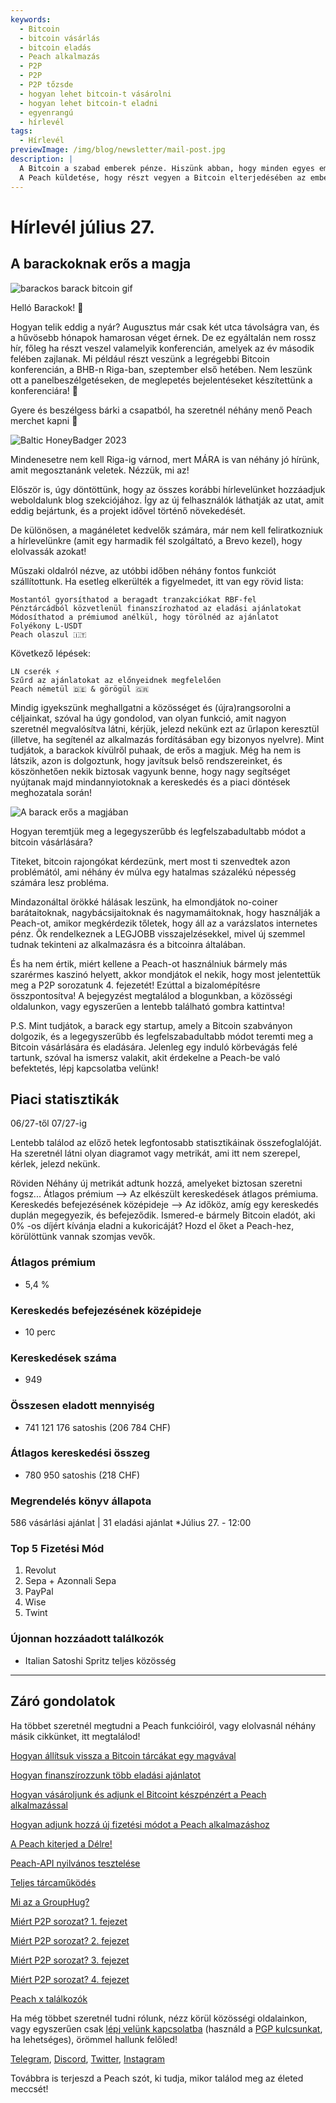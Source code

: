 ```yaml
---
keywords:
  - Bitcoin
  - bitcoin vásárlás
  - bitcoin eladás
  - Peach alkalmazás
  - P2P
  - P2P
  - P2P tőzsde
  - hogyan lehet bitcoin-t vásárolni
  - hogyan lehet bitcoin-t eladni
  - egyenrangú
  - hírlevél
tags:
  - Hírlevél
previewImage: /img/blog/newsletter/mail-post.jpg
description: |
  A Bitcoin a szabad emberek pénze. Hiszünk abban, hogy minden egyes embernek joga van választani, hogy melyik pénzt használja a vagyona, a munkája eredménye, az ideje és az energiája tárolására. A Peach Bitcoin a legegyszerűbb platform a bitcoin egyenrangú vásárlásához és eladásához.
  A Peach küldetése, hogy részt vegyen a Bitcoin elterjedésében az emberek kezében.
---
```


# Hírlevél július 27.

## A barackoknak erős a magja

![barackos barack bitcoin gif](/img/blog/newsletter/gif-peach.gif)

Helló Barackok! 🍑

Hogyan telik eddig a nyár? Augusztus már csak két utca távolságra van, és a hűvösebb hónapok hamarosan véget érnek. De ez egyáltalán nem rossz hír, főleg ha részt veszel valamelyik konferencián, amelyek az év második felében zajlanak.
Mi például részt veszünk a legrégebbi Bitcoin konferencián, a BHB-n Riga-ban, szeptember első hetében. Nem leszünk ott a panelbeszélgetéseken, de meglepetés bejelentéseket készítettünk a konferenciára! 👀

Gyere és beszélgess bárki a csapatból, ha szeretnél néhány menő Peach merchet kapni 👕

![Baltic HoneyBadger 2023](https://img.mailinblue.com/5647291/images/content_library/original/64c150feca9a443c5539f14d.jpg)

Mindenesetre nem kell Riga-ig várnod, mert MÁRA is van néhány jó hírünk, amit megosztanánk veletek. Nézzük, mi az!

Először is, úgy döntöttünk, hogy az összes korábbi hírlevelünket hozzáadjuk weboldalunk blog szekciójához. Így az új felhasználók láthatják az utat, amit eddig bejártunk, és a projekt idővel történő növekedését.

De különösen, a magánéletet kedvelők számára, már nem kell feliratkozniuk a hírlevelünkre (amit egy harmadik fél szolgáltató, a Brevo kezel), hogy elolvassák azokat!

Műszaki oldalról nézve, az utóbbi időben néhány fontos funkciót szállítottunk. Ha esetleg elkerülték a figyelmedet, itt van egy rövid lista:

    Mostantól gyorsíthatod a beragadt tranzakciókat RBF-fel
    Pénztárcádból közvetlenül finanszírozhatod az eladási ajánlatokat
    Módosíthatod a prémiumod anélkül, hogy törölnéd az ajánlatot
    Folyékony L-USDT
    Peach olaszul 🇮🇹

Következő lépések:

    LN cserék ⚡
    Szűrd az ajánlatokat az előnyeidnek megfelelően
    Peach németül 🇩🇪 & görögül 🇬🇷

Mindig igyekszünk meghallgatni a közösséget és (újra)rangsorolni a céljainkat, szóval ha úgy gondolod, van olyan funkció, amit nagyon szeretnél megvalósítva látni, kérjük, jelezd nekünk ezt az űrlapon keresztül (illetve, ha segítenél az alkalmazás fordításában egy bizonyos nyelvre).
Mint tudjátok, a barackok kívülről puhaak, de erős a magjuk.
Még ha nem is látszik, azon is dolgoztunk, hogy javítsuk belső rendszereinket, és köszönhetően nekik biztosak vagyunk benne, hogy nagy segítséget nyújtanak majd mindannyiotoknak a kereskedés és a piaci döntések meghozatala során!

![A barack erős a magjában](https://img.mailinblue.com/5647291/images/content_library/original/64c24bc1b872d13df10ce56f.jpg)

Hogyan teremtjük meg a legegyszerűbb és legfelszabadultabb módot a bitcoin vásárlására?

Titeket, bitcoin rajongókat kérdezünk, mert most ti szenvedtek azon problémától, ami néhány év múlva egy hatalmas százalékú népesség számára lesz probléma.

Mindazonáltal örökké hálásak leszünk, ha elmondjátok no-coiner barátaitoknak, nagybácsijaitoknak és nagymamáitoknak, hogy használják a Peach-ot, amikor megkérdezik tőletek, hogy áll az a varázslatos internetes pénz. Ők rendelkeznek a LEGJOBB visszajelzésekkel, mivel új szemmel tudnak tekinteni az alkalmazásra és a bitcoinra általában.

És ha nem értik, miért kellene a Peach-ot használniuk bármely más szarérmes kaszinó helyett, akkor mondjátok el nekik, hogy most jelentettük meg a P2P sorozatunk 4. fejezetét! Ezúttal a bizalomépítésre összpontosítva! A bejegyzést megtalálod a blogunkban, a közösségi oldalunkon, vagy egyszerűen a lentebb található gombra kattintva!

P.S. Mint tudjátok, a barack egy startup, amely a Bitcoin szabványon dolgozik, és a legegyszerűbb és legfelszabadultabb módot teremti meg a Bitcoin vásárlására és eladására. Jelenleg egy induló körbevágás felé tartunk, szóval ha ismersz valakit, akit érdekelne a Peach-be való befektetés, lépj kapcsolatba velünk!

## Piaci statisztikák

06/27-től 07/27-ig

Lentebb találod az előző hetek legfontosabb statisztikáinak összefoglalóját. Ha szeretnél látni olyan diagramot vagy metrikát, ami itt nem szerepel, kérlek, jelezd nekünk.

Röviden
Néhány új metrikát adtunk hozzá, amelyeket biztosan szeretni fogsz...
Átlagos prémium --> Az elkészült kereskedések átlagos prémiuma.
Kereskedés befejezésének középideje --> Az időköz, amíg egy kereskedés duplán megegyezik, és befejeződik.
Ismered-e bármely Bitcoin eladót, aki 0% -os díjért kívánja eladni a kukoricáját? Hozd el őket a Peach-hez, körülöttünk vannak szomjas vevők.

### Átlagos prémium

- 5,4 %

### Kereskedés befejezésének középideje

- 10 perc

### Kereskedések száma

- 949

### Összesen eladott mennyiség

- 741 121 176 satoshis (206 784 CHF)

### Átlagos kereskedési összeg

- 780 950 satoshis (218 CHF)

### Megrendelés könyv állapota

586 vásárlási ajánlat | 31 eladási ajánlat
\*Július 27. - 12:00

### Top 5 Fizetési Mód

1. Revolut
2. Sepa + Azonnali Sepa
3. PayPal
4. Wise
5. Twint

### Újonnan hozzáadott találkozók

- Italian Satoshi Spritz teljes közösség

---

## Záró gondolatok

Ha többet szeretnél megtudni a Peach funkcióiról, vagy elolvasnál néhány másik cikkünket, itt megtalálod!

[Hogyan állítsuk vissza a Bitcoin tárcákat egy magvával](https://peachbitcoin.com/hu/blog/how-to-restore-peach-wallet/)

[Hogyan finanszírozzunk több eladási ajánlatot](https://peachbitcoin.com/hu/blog/funding-multiple-sell-offers/)

[Hogyan vásároljunk és adjunk el Bitcoint készpénzért a Peach alkalmazással](https://peachbitcoin.com/hu/blog/how-to-buy-and-sell-bitcoin-with-cash-using-peach/)

[Hogyan adjunk hozzá új fizetési módot a Peach alkalmazáshoz](https://peachbitcoin.com/hu/blog/how-to-add-a-payment-method/)

[A Peach kiterjed a Délre!](https://peachbitcoin.com/hu/blog/peach-expands-to-the-global-south/)

[Peach-API nyilvános tesztelése](https://peachbitcoin.com/hu/blog/making-our-peach-api-public/)

[Teljes tárcaműködés](https://peachbitcoin.com/hu/blog/full-wallet-functionality/)

[Mi az a GroupHug?](https://peachbitcoin.com/hu/blog/group-hug/)

[Miért P2P sorozat? 1. fejezet](https://peachbitcoin.com/hu/blog/why-p2p-chapter-1/)

[Miért P2P sorozat? 2. fejezet](https://peachbitcoin.com/hu/blog/why-p2p-chapter-2/)

[Miért P2P sorozat? 3. fejezet](https://peachbitcoin.com/hu/blog/why-p2p-chapter-3-circular-economies/)

[Miért P2P sorozat? 4. fejezet](https://peachbitcoin.com/hu/blog/why-p2p-chapter-4-chains-of-trust/)

[Peach x találkozók](https://peachbitcoin.com/hu/blog/peach-for-meetups/)

Ha még többet szeretnél tudni rólunk, nézz körül közösségi oldalainkon, vagy egyszerűen csak [lépj velünk kapcsolatba](mailto:hello@peachbitcoin.com) (használd a [PGP kulcsunkat](https://keys.openpgp.org/vks/v1/by-fingerprint/48339A19645E2E53488E0E5479E1B270FACD1BD2), ha lehetséges), örömmel hallunk felőled!

[Telegram](https://t.me/+GkOW1J-ixBBkZWRk), [Discord](https://discord.gg/ypeHz3SW54), [Twitter](https://twitter.com/peachbitcoin), [Instagram](https://instagram.com/peachbitcoin)

Továbbra is terjeszd a Peach szót, ki tudja, mikor találod meg az életed meccsét!
